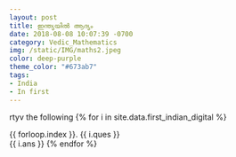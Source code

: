 ```yaml
---
layout: post
title: ഇന്ത്യയിൽ ആദ്യം
date: 2018-08-08 10:07:39 -0700
category: Vedic_Mathematics
img: /static/IMG/maths2.jpeg
color: deep-purple
theme_color: "#673ab7"
tags: 
- India
- In first
---
```

rtyv the following
{% for i in site.data.first_indian_digital %}
<div class="w3-panel w3-pale-blue w3-leftbar w3-border-blue">
{{ forloop.index }}. {{ i.ques }}
</div>
{{ i.ans }}
{% endfor %}
